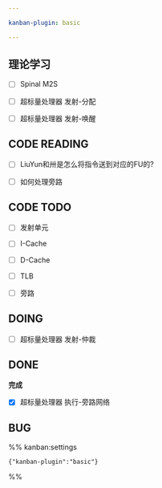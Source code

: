 ```yaml
---

kanban-plugin: basic

---
```


## 理论学习

- [ ] Spinal M2S
- [ ] 超标量处理器 发射-分配
- [ ] 超标量处理器 发射-唤醒


## CODE READING

- [ ] LiuYun和卅是怎么将指令送到对应的FU的?
- [ ] 如何处理旁路


## CODE TODO

- [ ] 发射单元
- [ ] I-Cache
- [ ] D-Cache
- [ ] TLB
- [ ] 旁路


## DOING

- [ ] 超标量处理器 发射-仲裁


## DONE

**完成**
- [x] 超标量处理器 执行-旁路网络


## BUG





%% kanban:settings
```
{"kanban-plugin":"basic"}
```
%%